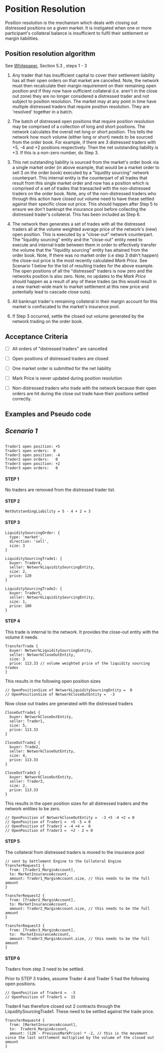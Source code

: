 # Position Resolution

Position resolution is the mechanism which deals with closing out distressed positions on a given market. It is instigated when one or more participant's collateral balance is insufficient to fulfil their settlement or margin liabilities.

## Position resolution algorithm

See [Whitepaper](../product/wikis/Whitepaper), Section 5.3 , steps 1 - 3

1. Any trader that has insufficient capital to cover their settlement liability has all their open orders on that market are cancelled. Note, the network must then recalculate their margin requirement on their remaining open position and if they now have sufficient collateral (i.e. aren't in the close out zone) they are no longer considered a distressed trader and not subject to position resolution. The market may at any point in time have multiple distressed traders that require position resolution. They are 'resolved' together in a batch.

2. The batch of distressed open positions that require position resolution may be comprised of a collection of long and short positions. The network calculates the overall net long or short position. This tells the network how much volume (either long or short) needs to be sourced from the order book. For example, if there are 3 distressed traders with +5, -4 and +2 positions respectively.  Then the net outstanding liability is +3. If this is a non-zero number, do Step 3.

3. This net outstanding liability is sourced from the market's order book via a single market order (in above example, that would be a market order to sell 3 on the order book) executed by a "liquidity sourcing" network counterpart. This internal entity is the counterpart of all trades that result from this single market order and now has a position which is comprised of a set of trades that transacted with the non-distressed traders on the order book. Note, any of the non-distressed traders who through this action have closed out volume need to have these settled against their specific close out price. This should happen after Step 5 to ensure we don't bankrupt the insurance pool before collecting the distressed trader's collateral.  This has been included as Step 6.

4. The network then generates a set of trades with all the distressed traders all at the volume weighted average price of the network's (new) open position. This is executed by a  "close-out" network counterpart.  The "liquidity sourcing" entity and the "close-out" entity need to execute and internal trade between them in order to effectively transfer the volume that the "liquidity sourcing" entity has attained from the order book.
Note, If there was no market order (i.e step 3 didn't happen) the close-out price is the most recently calculated _Mark Price_. See Scenario 1 below for the list of resulting trades for the above example. The open positions of all the "distressed" traders is now zero and the networks position is also zero. Note, no updates to the _Mark Price_ should happen as a result of any of 
these trades (as this would result in a new market-wide mark to market settlement at this new price and potentially lead to cascade close outs).

5. All bankrupt trader's remaining collateral in their margin account for this market is confiscated to the market's insurance pool.

6. If Step 3 occurred, settle the closed out volume generated by the network trading on the order book.

## Acceptance Criteria

* [ ] All orders of "distressed traders" are cancelled
* [ ] Open positions of distressed traders are closed
* [ ] One market order is submitted for the net liability
* [ ] Mark Price is never updated during position resolution
* [ ] Non-distressed traders who trade with the network because their open orders are hit during the close out trade have their positions settled correctly.


## Examples and Pseudo code

## ***Scenario 1***
```
 
Trader1 open position: +5
Trader1 open orders:  0
Trader2 open position: -4
Trader2 open orders:   0
Trader3 open position: +2
Trader3 open orders:   0
```

#### STEP 1
No traders are removed from the distressed trader list.

#### STEP 2

```
NetOutstandingLiability = 5 - 4 + 2 = 3
```
#### STEP 3

```
LiquiditySourcingOrder: {
  type: 'market',
  direction: 'sell',
  size: 3  
}

LiquiditySourcingTrade1: {
  buyer: Trader4,
  seller: NetworkLiquiditySourcingEntity,
  size: 2,
  price: 120
}

LiquiditySourcingTrade2: {
  buyer: Trader5,
  seller: NetworkLiquiditySourcingEntity,
  size: 1,
  price: 100  
}

```

#### STEP 4

This trade is internal to the network. It provides the close-out entity with the volume it needs.

```
TransferTrade {
  buyer: NetworkLiquiditySourcingEntity,
  seller: NetworkCloseOutEntity,
  size: 3
  price: 113.33 // volume weighted price of the liquidity sourcing trades   
}
```

This results in the following open position sizes
```
// OpenPositionSize of NetworkLiquiditySourcingEntity =  0
// OpenPositionSize of NetworkCloseOutEntity =  -3
```

Now close out trades are generated with the distressed traders

```
CloseOutTrade1 {
  buyer: NetworkCloseOutEntity,
  seller: Trader1,
  size: 5,
  price: 113.33  
}

CloseOutTrade2 {
  buyer: Trade2,
  seller: NetworkCloseOutEntity,
  size: 4,
  price: 113.33  
}

CloseOutTrade3 {
  buyer: NetworkCloseOutEntity,
  seller: Trader3,
  size: 2,
  price: 113.33  
}
```

This results in the open position sizes for all distressed traders and the network entities to be zero.

```
// OpenPosition of NetworkCloseOutEntity =  -3 +5 -4 +2 = 0
// OpenPosition of Trader1 =  +5 -5 = 0
// OpenPosition of Trader2 = -4 +4 =  0
// OpenPosition of Trader3 =  +2 - 2 = 0
```

#### STEP 5

The collateral from distressed traders is moved to the insurance pool

```
// sent by Settlement Engine to the Collateral Engine
TransferRequest1 {
  from: [Trader1_MarginAccount], 
  to: MarketInsuranceAccount,
  amount: Trader1_MarginAccount.size, // this needs to be the full amount
}

TransferRequest2 {
  from: [Trader2_MarginAccount],
  to: MarketInsuranceAccount, 
  amount: Trader2_MarginAccount.size, // this needs to be the full amount
}

TransferRequest3 {
  from: [Trader3_MarginAccount],
  to:  MarketInsuranceAccount, 
  amount: Trader3_MarginAccount.size, // this needs to be the full amount
}
```

#### STEP 6

Traders from step 3 need to be settled.

Prior to STEP 3 trades, assume Trader 4 and Trader 5 had the following open positions.

```
// OpenPosition of Trader4 =  -3
// OpenPosition of Trader5 =  15
```

Trader4 has therefore closed out 2 contracts through the LiquiditySourcingTrade1. These need to be settled against the trade price.

```
TransferRequest4 {
  from: [MarketInsuranceAccount],
  to:  Trader4_MarginAccount, 
  amount: (120 - PreviousMarkPrice) * -2, // this is the movement since the last settlement multiplied by the volume of the closed out amount
}

```
